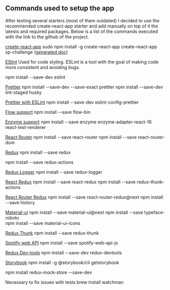 ## Commands used to setup the app

After testing several starters (most of them outdated)  I decided to use the recommended create-react-app starter and add manually on top of it the latests and required packages. Below is a list of the commands executed with the link to the github of the project.

[create-react-app](https://github.com/facebookincubator/create-react-app/blob/master/packages/react-scripts/template/README.md)
sudo npm install -g create-react-app
create-react-app sp-challenge ([generated doc](/docs/CREATE_REACT_APP.md)) 

[ESlint](https://eslint.org/docs/user-guide/getting-started) Used for code styling. ESLint is a tool with the goal of making code more consistent and avoiding bugs. 

npm install --save-dev eslint

[Prettier](https://prettier.io/docs/en/install.html)
npm install --save-dev --save-exact prettier
npm install --save-dev lint-staged husky 

[Prettier with ESLint](https://prettier.io/docs/en/eslint.html)
npm install --save-dev eslint-config-prettier

[Flow support](https://github.com/flowtype/flow-bin)
npm install --save flow-bin

[Enzyme support](https://github.com/airbnb/enzyme)
npm install --save enzyme enzyme-adapter-react-16 react-test-renderer

[React Router](https://github.com/ReactTraining/react-router/tree/master/packages/react-router)
npm install --save react-router
npm install --save react-router-dom

[Redux](https://github.com/reactjs/redux)
npm install --save redux

npm install --save redux-actions

[Redux Logger](https://github.com/evgenyrodionov/redux-logger)
npm install --save redux-logger

[React Redux](https://github.com/reactjs/react-redux)
npm install --save react-redux
npm install --save redux-thunk-actions

[React Router Redux](https://github.com/ReactTraining/react-router/tree/master/packages/react-router-redux)
npm install --save react-router-redux@next
npm install --save history

[Material-ui](https://material-ui-next.com/getting-started/installation/)
npm install --save material-ui@next
npm install --save typeface-roboto   
npm install --save material-ui-icons

[Redux Thunk](https://github.com/gaearon/redux-thunk)
npm install --save redux-thunk

[Spotify web API](https://github.com/JMPerez/spotify-web-api-js)
npm install --save spotify-web-api-js


[Redux Dev-tools](https://github.com/gaearon/redux-devtools)
npm install --save-dev redux-devtools

[Storybook](https://github.com/storybooks/storybook)
npm install -g @storybook/cli
getstorybook


npm install redux-mock-store --save-dev


Necessary to fix issues with tests
brew install watchman